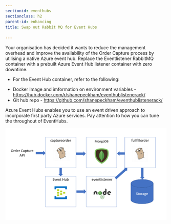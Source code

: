 ```yaml
---
sectionid: eventhubs
sectionclass: h2
parent-id: enhancing
title: Swap out Rabbit MQ for Event Hubs

---
```

Your organisation has decided it wants to reduce the management overhead and
improve the availability of the Order Capture process by utilising a native Azure
event hub. Replace the Eventlistener RabbitMQ container with a prebuilt Azure
Event Hub listener container with zero downtime.

* For the Event Hub container, refer to the following:
- Docker Image and imformation on environment variables - <https://hub.docker.com/r/shanepeckham/eventhublistenerack/>
- Git hub repo - <https://github.com/shanepeckham/eventhublistenerack/> 

Azure Event Hubs enables you to use an event driven approach to incorporate first
party Azure services. Pay attention to how you can tune
the throughout of EventHubs.

![](media/25a643873acbb18166772fc1ac25b15d.png)